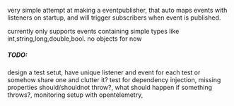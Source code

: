 very simple attempt at making a eventpublisher, that auto maps events with listeners on startup, and will trigger subscribers when event is published.

currently only supports events containing simple types like int,string,long,double,bool. no objects for now

<h5>TODO:</h5>
     design a test setut, have unique listener and event for each test or somehow share one and clutter it?
     test for dependency injection,
     missing properties should/shouldnot throw?,
     what should happen if something throws?,
     monitoring setup with opentelemetry,

